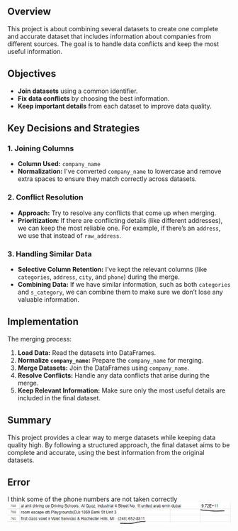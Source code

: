 ## Overview
This project is about combining several datasets to create one complete and accurate dataset that includes information about companies from different sources. The goal is to handle data conflicts and keep the most useful information.

## Objectives

- **Join datasets** using a common identifier.
- **Fix data conflicts** by choosing the best information.
- **Keep important details** from each dataset to improve data quality.

 ## Key Decisions and Strategies

### 1. Joining Columns

- **Column Used:** `company_name`
- **Normalization:** I've converted `company_name` to lowercase and remove extra spaces to ensure they match correctly across datasets.

### 2. Conflict Resolution

- **Approach:** Try to resolve any conflicts that come up when merging.
- **Prioritization:** If there are conflicting details (like different addresses), we can keep the most reliable one. For example, if there’s an `address`, we use that instead of `raw_address`.

### 3. Handling Similar Data

- **Selective Column Retention:** I've kept the relevant columns (like `categories`, `address`, `city`, and `phone`) during the merge.
- **Combining Data:** If we have similar information, such as both `categories` and `s_category`, we can combine them to make sure we don’t lose any valuable information.

## Implementation

 The merging process:

1. **Load Data:** Read the datasets into DataFrames.
2. **Normalize `company_name`:** Prepare the `company_name` for merging.
3. **Merge Datasets:** Join the DataFrames using `company_name`.
4. **Resolve Conflicts:** Handle any data conflicts that arise during the merge.
5. **Keep Relevant Information:** Make sure only the most useful details are included in the final dataset.

## Summary

This project provides a clear way to merge datasets while keeping data quality high. By following a structured approach, the final dataset aims to be complete and accurate, using the best information from the original datasets.

## Error
I think some of the phone numbers are not taken correctly
![Example](Capture.PNG)
